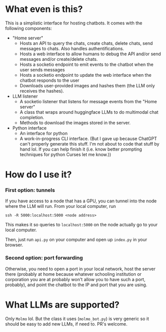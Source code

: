 # What even is this?

This is a simplistic interface for hosting chatbots. It comes with the following components:

- "Home server"
    - Hosts an API to query the chats, create chats, delete chats, send messages to chats. Also handles authentifications.
    - Hosts a web interface to allow humans to debug the API and/or send messages and/or create/delete chats.
    - Hosts a socketio endpoint to emit events to the chatbot when the user sends messages
    - Hosts a socketio endpoint to update the web interface when the chatbot responds to the user
    - Downloads user-provided images and hashes them (the LLM only receives the hashes).
- LLM listener
    - A socketio listener that listens for message events from the "Home server"
    - A class that wraps around huggingface LLMs to do multimodal chat completion.
    - Methods to download the images stored in the server.
- Python interface
    - An interface for python
    - A work-in-progress CLI interface. (But I gave up because ChatGPT can't properly generate this stuff. I'm not about to code that stuff by hand lol. If you can help finish it (i.e. know better prompting techniques for python Curses let me know.))

# How do I use it?

### First option: tunnels

If you have access to a node that has a GPU, you can tunnel into the node where the LLM will run.
From your local computer, run

```
ssh -R 5000:localhost:5000 <node address>
```

This makes it so queries to `localhost:5000` on the node actually go to your local computer.

Then, just run `api.py` on your computer and open up `index.py` in your browser.

### Second option: port forwarding

Otherwise, you need to open a port in your local network, 
host the server there (probably at home because whatever schooling institution or 
corporation you are at probably won't allow you to have such a port, probably), and point the chatbot to the IP and port 
that you are using.

# What LLMs are supported?

Only `Molmo` lol. But the class it uses (`molmo_bot.py`) is very generic so it should be easy to add new LLMs, if need to. PR's welcome.

